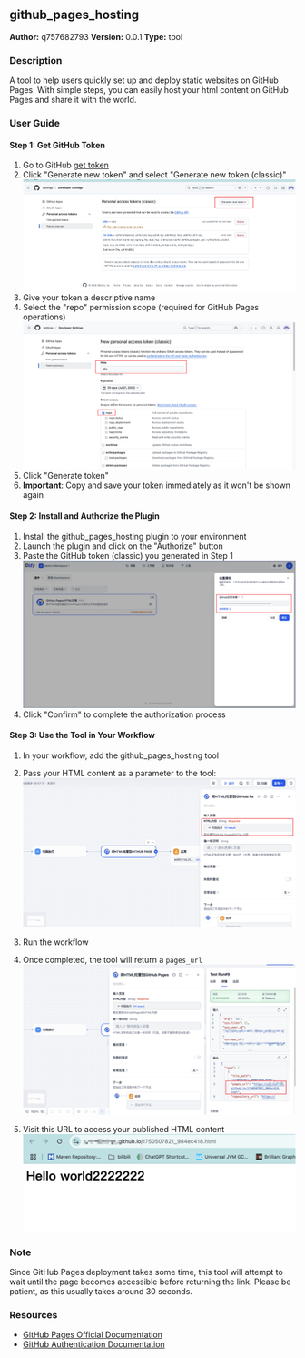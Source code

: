 ## github_pages_hosting

**Author:** q757682793
**Version:** 0.0.1
**Type:** tool

### Description

A tool to help users quickly set up and deploy static websites on GitHub Pages. With simple steps, you can easily host your html content on GitHub Pages and share it with the world.

### User Guide

#### Step 1: Get GitHub Token

1. Go to GitHub [get token](https://github.com/settings/tokens)
2. Click "Generate new token" and select "Generate new token (classic)"
![1](./_assets/1.png)
3. Give your token a descriptive name
4. Select the "repo" permission scope (required for GitHub Pages operations)
![2](./_assets/2.png)
5. Click "Generate token"
6. **Important**: Copy and save your token immediately as it won't be shown again

#### Step 2: Install and Authorize the Plugin

1. Install the github_pages_hosting plugin to your environment
2. Launch the plugin and click on the "Authorize" button
3. Paste the GitHub token (classic) you generated in Step 1
![3](./_assets/3.png)
4. Click "Confirm" to complete the authorization process

#### Step 3: Use the Tool in Your Workflow

1. In your workflow, add the github_pages_hosting tool
2. Pass your HTML content as a parameter to the tool:
![4](./_assets/4.png)

3. Run the workflow
4. Once completed, the tool will return a `pages_url`
![5](./_assets/5.png)
5. Visit this URL to access your published HTML content
![6](./_assets/6.png)


### Note
Since GitHub Pages deployment takes some time, this tool will attempt to wait until the page becomes accessible before returning the link. Please be patient, as this usually takes around 30 seconds.



### Resources

- [GitHub Pages Official Documentation](https://docs.github.com/en/pages)
- [GitHub Authentication Documentation](https://docs.github.com/en/authentication)



